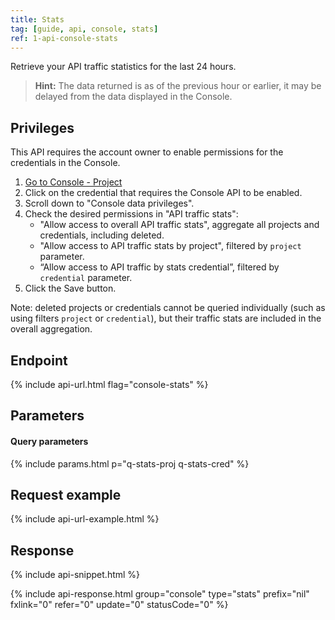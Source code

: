 ```yaml
---
title: Stats
tag: [guide, api, console, stats]
ref: 1-api-console-stats
---
```


Retrieve your API traffic statistics for the last 24 hours.

> **Hint:** The data returned is as of the previous hour or earlier, it may be delayed from the data displayed in the Console.

## Privileges

This API requires the account owner to enable permissions for the credentials in the Console.

1. [Go to Console - Project](https://console.qweather.com/project)
2. Click on the credential that requires the Console API to be enabled.
3. Scroll down to "Console data privileges".
4. Check the desired permissions in "API traffic stats":
   - "Allow access to overall API traffic stats", aggregate all projects and credentials, including deleted.
   - "Allow access to API traffic stats by project", filtered by `project` parameter.
   - “Allow access to API traffic by stats credential”, filtered by `credential` parameter.
5. Click the Save button.

Note: deleted projects or credentials cannot be queried individually (such as using filters `project` or `credential`), but their traffic stats are included in the overall aggregation.

## Endpoint

{% include api-url.html flag="console-stats" %}

## Parameters

#### Query parameters

{% include params.html p="q-stats-proj q-stats-cred" %}

## Request example

{% include api-url-example.html %}

## Response

{% include api-snippet.html %}

{% include api-response.html group="console" type="stats" prefix="nil" fxlink="0" refer="0" update="0" statusCode="0" %}